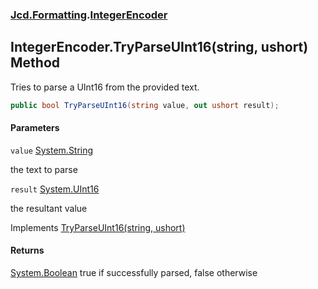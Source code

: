### [Jcd.Formatting](Jcd.Formatting.md 'Jcd.Formatting').[IntegerEncoder](Jcd.Formatting.IntegerEncoder.md 'Jcd.Formatting.IntegerEncoder')

## IntegerEncoder.TryParseUInt16(string, ushort) Method

Tries to parse a UInt16 from the provided text.

```csharp
public bool TryParseUInt16(string value, out ushort result);
```
#### Parameters

<a name='Jcd.Formatting.IntegerEncoder.TryParseUInt16(string,ushort).value'></a>

`value` [System.String](https://docs.microsoft.com/en-us/dotnet/api/System.String 'System.String')

the text to parse

<a name='Jcd.Formatting.IntegerEncoder.TryParseUInt16(string,ushort).result'></a>

`result` [System.UInt16](https://docs.microsoft.com/en-us/dotnet/api/System.UInt16 'System.UInt16')

the resultant value

Implements [TryParseUInt16(string, ushort)](Jcd.Formatting.IIntegerParser.TryParseUInt16(string,ushort).md 'Jcd.Formatting.IIntegerParser.TryParseUInt16(string, ushort)')

#### Returns
[System.Boolean](https://docs.microsoft.com/en-us/dotnet/api/System.Boolean 'System.Boolean')
true if successfully parsed, false otherwise